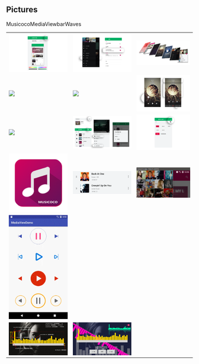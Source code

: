 ## Pictures

<table>
<tr>Musicoco</tr>
<tr>
<td><img src="https://github.com/DuanJiaNing/Pictures/blob/master/Musicoco/color.png"></td>
<td><img src="https://github.com/DuanJiaNing/Pictures/blob/master/Musicoco/dark.png"></td>
<td><img src="https://github.com/DuanJiaNing/Pictures/blob/master/Musicoco/Image_019.png"></td>
</tr>

<tr>
<td><img src="https://github.com/DuanJiaNing/Pictures/blob/master/Musicoco/mainsheet.png"></td>
<td><img src="https://github.com/DuanJiaNing/Pictures/blob/master/Musicoco/mulit.png"></td>
<td><img src="https://github.com/DuanJiaNing/Pictures/blob/master/Musicoco/play.png"></td>
</tr>

<tr>
<td><img src="https://github.com/DuanJiaNing/Pictures/blob/master/Musicoco/search.png"></td>
<td><img src="https://github.com/DuanJiaNing/Pictures/blob/master/Musicoco/sheet1.png"></td>
<td><img src="https://github.com/DuanJiaNing/Pictures/blob/master/Musicoco/time.png"></td>
</tr>

<tr>
<td><img src="https://github.com/DuanJiaNing/Pictures/blob/master/Musicoco/logo.png"></td>
<td><img src="https://github.com/DuanJiaNing/Pictures/blob/master/Musicoco/Image_026.png"></td>
<td><img src="https://github.com/DuanJiaNing/Pictures/blob/master/Musicoco/Image_025.png"></td>
</tr>

<tr>MediaView</tr>
<tr>
<td><img src="https://github.com/DuanJiaNing/Pictures/blob/master/MediaView/pic.gif"></td>
<td></td>
<td></td>
</tr>

<tr>barWaves</tr>
<tr>
<td><img src="https://github.com/DuanJiaNing/Pictures/blob/master/barWaves/barWaves.jpg"></td>
<td><img src="https://github.com/DuanJiaNing/Pictures/blob/master/barWaves/barWaves01.png"></td>
<td></td>
</tr>

</table>
